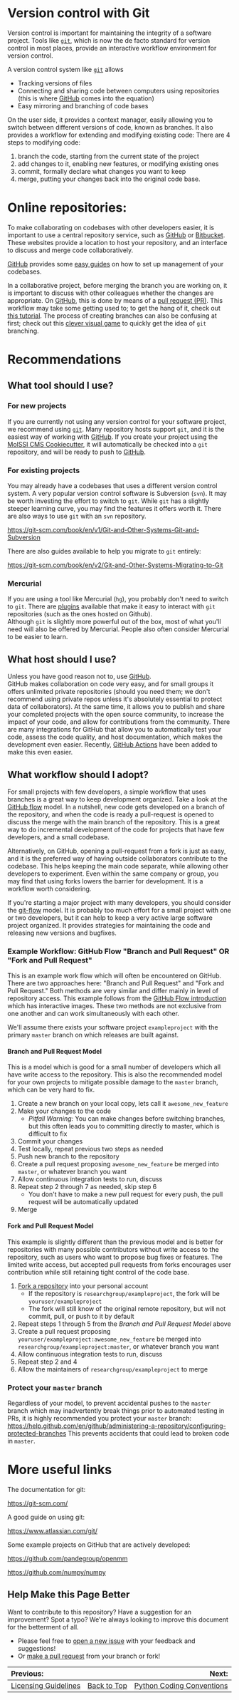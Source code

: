 # Version control with Git

Version control is important for maintaining the integrity of a software project.
Tools like [`git`](https://git-scm.com/), which is now the de facto standard for version control in most places, provide an interactive workflow environment for version control.

A version control system like [`git`](https://git-scm.com/) allows
- Tracking versions of files
- Connecting and sharing code between computers using repositories (this is where [GitHub](http://github.com) comes into the equation)
- Easy mirroring and branching of code bases

On the user side, it provides a context manager, easily allowing you to switch between different versions of code,
known as branches. It also provides a workflow for extending and modifying existing code:
There are 4 steps to modifying code:

1. branch the code, starting from the current state of the project
2. add changes to it, enabling new features, or modifying existing ones
3. commit, formally declare what changes you want to keep
4. merge, putting your changes back into the original code base.

# Online repositories:

To make collaborating on codebases with other developers easier, it is important to use a central repository service,
such as [GitHub](http://github.com) or [Bitbucket](https://bitbucket.org/).
These websites provide a location to host your repository, and an interface to discuss and merge code collaboratively.

[GitHub](http://github.com) provides some [easy guides](https://guides.github.com/introduction/getting-your-project-on-github/) on how to set up management of your codebases.

In a collaborative project, before merging the branch you are working on, it is important to discuss with other colleagues whether the changes are appropriate.
On [GitHub](http://github.com), this is done by means of a [pull request (PR)](https://help.github.com/articles/about-pull-requests/).
This workflow may take some getting used to; to get the hang of it, check out [this tutorial](https://guides.github.com/introduction/flow/index.html).
The process of creating branches can also be confusing at first; check out this [clever visual game](https://learngitbranching.js.org/?locale=en_US) to quickly get the idea of `git` branching.

# Recommendations

## What tool should I use?

### For new projects

If you are currently not using any version control for your software project, we recommend using [`git`](https://git-scm.com/).
Many repository hosts support `git`, and it is the easiest way of working with [GitHub](http://github.com).
If you create your project using the [MolSSI CMS Cookiecutter](https://github.com/MolSSI/cookiecutter-cms), it will automatically be checked into a `git` repository, and will be ready to push to [GitHub](http://github.com).

### For existing projects

You may already have a codebases that uses a different version control system.
A very popular version control software is Subversion (`svn`).
It may be worth investing the effort to switch to `git`.
While `git` has a slightly steeper learning curve, you may find the features it offers worth it.
There are also ways to use `git` with an `svn` repository.

https://git-scm.com/book/en/v1/Git-and-Other-Systems-Git-and-Subversion

There are also guides available to help you migrate to `git` entirely:

https://git-scm.com/book/en/v2/Git-and-Other-Systems-Migrating-to-Git

### Mercurial

If you are using a tool like Mercurial (`hg`), you probably don't need to switch to `git`.
There are [plugins](http://hg-git.github.io/) available that make it easy to interact with `git` repositories (such as the ones hosted on Github).  
Although `git` is slightly more powerful out of the box, most of what you'll need will also be offered by Mercurial.
People also often consider Mercurial to be easier to learn.

## What host should I use?

Unless you have good reason not to, use [GitHub](http://github.com).  
GitHub makes collaboration on code very easy, and for small groups it offers unlimited private repositories (should you need them; we don't recommend using private repos unless it's absolutely essential to protect data of collaborators).
At the same time, it allows you to publish and share your completed projects with the open source community, to increase the impact of your code, and allow for contributions from the community.
There are many integrations for GitHub that allow you to automatically test your code, assess the code quality, and host documentation, which makes the development even easier.
Recently, [GitHub Actions](https://github.com/features/actions) have been added to make this even easier.

## What workflow should I adopt?

For small projects with few developers, a simple workflow that uses branches is a great way to keep development
organized. Take a look at the [GitHub flow](https://guides.github.com/introduction/flow/index.html) model. In a
nutshell, new code gets developed on a branch of the repository, and when the code is ready a pull-request is
opened to discuss the merge with the main branch of the repository. This is a great way to do incremental development
of the code for projects that have few developers, and a small codebase.

Alternatively, on GitHub, opening a pull-request from a fork is just as easy, and it is the preferred way of having
outside collaborators contribute to the codebase. This helps keeping the main code separate, while allowing other
developers to experiment. Even within the same company or group, you may find that using forks lowers the barrier
for development. It is a workflow worth considering.

If you're starting a major project with many developers, you should consider the
[git-flow](http://nvie.com/posts/a-successful-git-branching-model/) model. It is probably too much effort
for a small project with one or two developers, but it can help to keep a very active large software project
organized. It provides strategies for maintaining the code and releasing new versions and bugfixes.

### Example Workflow: GitHub Flow "Branch and Pull Request" OR "Fork and Pull Request"

This is an example work flow which will often be encountered on GitHub. There are two approaches here:
"Branch and Pull Request" and "Fork and Pull Request."
Both methods are very similar and differ mainly in level of repository access.
This example follows from the [GitHub Flow introduction](https://guides.github.com/introduction/flow/) which has interactive images.
These two methods are not exclusive from one another and can work simultaneously with each other.

We'll assume there exists your software project `exampleproject` with the primary `master` branch on which releases
are built against.

#### Branch and Pull Request Model
This is a model which is good for a small number of developers which all have write access to the repository.
This is also the recommended model for your own projects to mitigate possible damage to the `master` branch, which can be very hard to fix.

1. Create a new branch on your local copy, lets call it `awesome_new_feature`
2. Make your changes to the code
    * *Pitfall Warning:* You can make changes before switching branches, but this often leads you to committing directly
      to master, which is difficult to fix
3. Commit your changes
4. Test locally, repeat previous two steps as needed
5. Push new branch to the repository
6. Create a pull request proposing `awesome_new_feature` be merged into `master`, or whatever branch you want
7. Allow continuous integration tests to run, discuss
8. Repeat step 2 through 7 as needed, skip step 6
    * You don't have to make a new pull request for every push, the pull request will be automatically updated
9. Merge

#### Fork and Pull Request Model

This example is slightly different than the previous model and is better for repositories with many possible
contributors without write access to the repository, such as users who want to propose bug fixes or features. The
limited write access, but accepted pull requests from forks encourages user contribution while still retaining
tight control of the code base.

1. [Fork a repository][github_fork] into your personal account
    * If the repository is `researchgroup/exampleproject`, the fork will be `youruser/exampleproject`
    * The fork will still know of the original remote repository, but will not commit, pull, or push to it by default
2. Repeat steps 1 through 5 from the *Branch and Pull Request Model* above
3. Create a pull request proposing `youruser/exampleproject:awesome_new_feature` be merged into
   `researchgroup/exampleproject:master`, or whatever branch you want
4. Allow continuous integration tests to run, discuss
5. Repeat step 2 and 4
6. Allow the maintainers of `researchgroup/exampleproject` to merge

### Protect your `master` branch

Regardless of your model, to prevent accidental pushes to the `master` branch which may
inadvertently break things prior to automated testing in PRs, it is highly recommended
you protect your `master` branch:
https://help.github.com/en/github/administering-a-repository/configuring-protected-branches
This prevents accidents that could lead to broken code in `master`.

# More useful links

The documentation for git:

https://git-scm.com/

A good guide on using git:

https://www.atlassian.com/git/


Some example projects on GitHub that are actively developed:

https://github.com/pandegroup/openmm

https://github.com/numpy/numpy

## Help Make this Page Better

Want to contribute to this repository? Have a suggestion for an improvement?
Spot a typo? We're always looking to improve this document for the betterment of all.

* Please feel free to [open a new issue](https://github.com/choderalab/software-development/issues/new) with your feedback and suggestions!
* Or [make a pull request](https://github.com/choderalab/software-development/compare) from your branch or fork!

|__Previous:__||__Next:__|
|:---|---|---:|
|[Licensing Guidelines](https://github.com/choderalab/software-development/blob/master/LICENSING_GUIDELINES.md)|[Back to Top](https://github.com/choderalab/software-development/blob/master/README.md)|[Python Coding Conventions](https://github.com/choderalab/software-development/blob/master/PYTHON_CODING.md)|

[github_fork]: https://help.github.com/articles/fork-a-repo/
